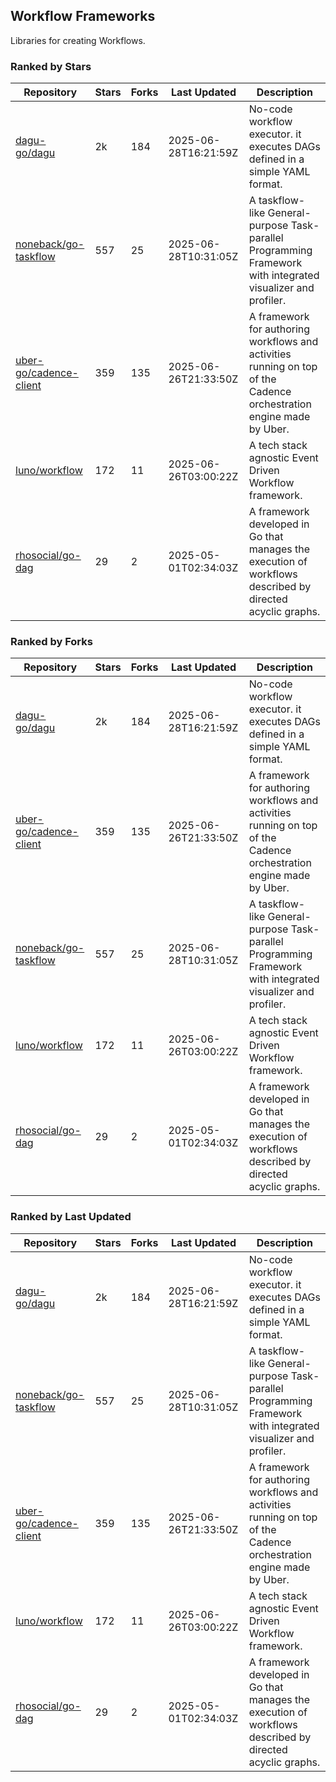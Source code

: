 ## Workflow Frameworks

Libraries for creating Workflows.

### Ranked by Stars

| Repository | Stars | Forks | Last Updated | Description | 
|------------|-------|-------|--------------|-------------|
| [dagu-go/dagu](https://github.com/dagu-go/dagu) | 2k | 184 | 2025-06-28T16:21:59Z |  No-code workflow executor. it executes DAGs defined in a simple YAML format. |
| [noneback/go-taskflow](https://github.com/noneback/go-taskflow) | 557 | 25 | 2025-06-28T10:31:05Z |  A taskflow-like General-purpose Task-parallel Programming Framework with integrated visualizer and profiler. |
| [uber-go/cadence-client](https://github.com/uber-go/cadence-client) | 359 | 135 | 2025-06-26T21:33:50Z |  A framework for authoring workflows and activities running on top of the Cadence orchestration engine made by Uber. |
| [luno/workflow](https://github.com/luno/workflow) | 172 | 11 | 2025-06-26T03:00:22Z |  A tech stack agnostic Event Driven Workflow framework. |
| [rhosocial/go-dag](https://github.com/rhosocial/go-dag) | 29 | 2 | 2025-05-01T02:34:03Z |  A framework developed in Go that manages the execution of workflows described by directed acyclic graphs. |

### Ranked by Forks

| Repository | Stars | Forks | Last Updated | Description | 
|------------|-------|-------|--------------|-------------|
| [dagu-go/dagu](https://github.com/dagu-go/dagu) | 2k | 184 | 2025-06-28T16:21:59Z |  No-code workflow executor. it executes DAGs defined in a simple YAML format. |
| [uber-go/cadence-client](https://github.com/uber-go/cadence-client) | 359 | 135 | 2025-06-26T21:33:50Z |  A framework for authoring workflows and activities running on top of the Cadence orchestration engine made by Uber. |
| [noneback/go-taskflow](https://github.com/noneback/go-taskflow) | 557 | 25 | 2025-06-28T10:31:05Z |  A taskflow-like General-purpose Task-parallel Programming Framework with integrated visualizer and profiler. |
| [luno/workflow](https://github.com/luno/workflow) | 172 | 11 | 2025-06-26T03:00:22Z |  A tech stack agnostic Event Driven Workflow framework. |
| [rhosocial/go-dag](https://github.com/rhosocial/go-dag) | 29 | 2 | 2025-05-01T02:34:03Z |  A framework developed in Go that manages the execution of workflows described by directed acyclic graphs. |

### Ranked by Last Updated

| Repository | Stars | Forks | Last Updated | Description | 
|------------|-------|-------|--------------|-------------|
| [dagu-go/dagu](https://github.com/dagu-go/dagu) | 2k | 184 | 2025-06-28T16:21:59Z |  No-code workflow executor. it executes DAGs defined in a simple YAML format. |
| [noneback/go-taskflow](https://github.com/noneback/go-taskflow) | 557 | 25 | 2025-06-28T10:31:05Z |  A taskflow-like General-purpose Task-parallel Programming Framework with integrated visualizer and profiler. |
| [uber-go/cadence-client](https://github.com/uber-go/cadence-client) | 359 | 135 | 2025-06-26T21:33:50Z |  A framework for authoring workflows and activities running on top of the Cadence orchestration engine made by Uber. |
| [luno/workflow](https://github.com/luno/workflow) | 172 | 11 | 2025-06-26T03:00:22Z |  A tech stack agnostic Event Driven Workflow framework. |
| [rhosocial/go-dag](https://github.com/rhosocial/go-dag) | 29 | 2 | 2025-05-01T02:34:03Z |  A framework developed in Go that manages the execution of workflows described by directed acyclic graphs. |

